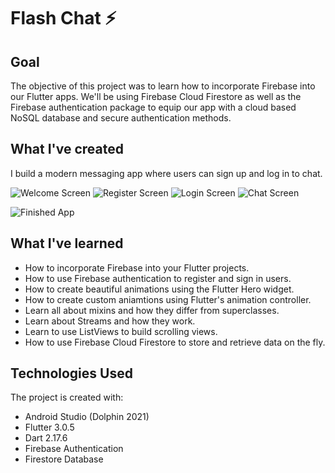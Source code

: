 
# Flash Chat ⚡️

## Goal

The objective of this project was to learn how to incorporate Firebase into our Flutter apps. We'll be using Firebase Cloud Firestore as well as the Firebase authentication package to equip our app with a cloud based NoSQL database and secure authentication methods.


## What I've created

I build a modern messaging app where users can sign up and log in to chat.

![Welcome Screen](https://github.com/BanksBond/Images/blob/main/WelcomeScreen.jpg)
![Register Screen](https://github.com/BanksBond/Images/blob/main/RegisterScreen.jpg)
![Login Screen](https://github.com/BanksBond/Images/blob/main/RegisterScreen.jpg)
![Chat Screen](https://github.com/BanksBond/Images/blob/main/ChatScreenKyeboard.jpg)

![Finished App](https://github.com/londonappbrewery/Images/blob/master/flash_chat_flutter_demo.gif)

## What I've learned

- How to incorporate Firebase into your Flutter projects.
- How to use Firebase authentication to register and sign in users.
- How to create beautiful animations using the Flutter Hero widget.
- How to create custom aniamtions using Flutter's animation controller.
- Learn all about mixins and how they differ from superclasses.
- Learn about Streams and how they work.
- Learn to use ListViews to build scrolling views.
- How to use Firebase Cloud Firestore to store and retrieve data on the fly.

## Technologies Used
The project is created with:
  * Android Studio (Dolphin 2021)
  * Flutter 3.0.5
  * Dart 2.17.6
  * Firebase Authentication
  * Firestore Database
